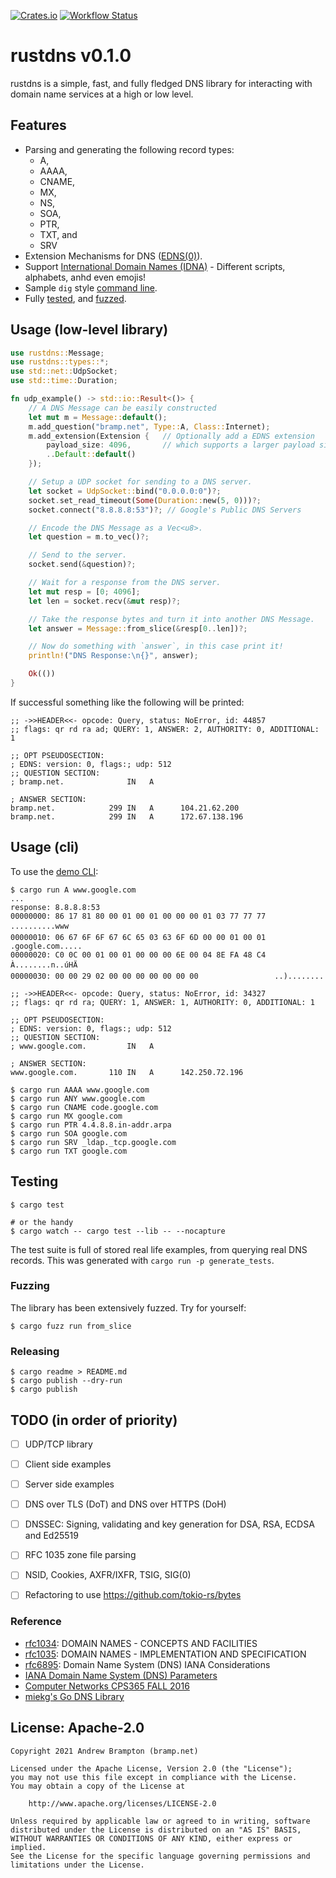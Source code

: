 [![Crates.io](https://img.shields.io/crates/v/rustdns.svg)](https://crates.io/crates/rustdns)
[![Workflow Status](https://github.com/bramp/rustdns/workflows/main/badge.svg)](https://github.com/bramp/rustdns/actions?query=workflow%3A%22main%22)

# rustdns v0.1.0

rustdns is a simple, fast, and fully fledged DNS library for interacting
with domain name services at a high or low level.

## Features
* Parsing and generating the following record types:
  * A,
  * AAAA,
  * CNAME,
  * MX,
  * NS,
  * SOA,
  * PTR,
  * TXT, and
  * SRV
* Extension Mechanisms for DNS ([EDNS(0)]).
* Support [International Domain Names (IDNA)](https://en.wikipedia.org/wiki/Internationalized_domain_name) - Different scripts, alphabets, anhd even emojis!
* Sample `dig` style [command line](#usage-cli).
* Fully [tested](#testing), and [fuzzed](#fuzzing).

## Usage (low-level library)

```rust
use rustdns::Message;
use rustdns::types::*;
use std::net::UdpSocket;
use std::time::Duration;

fn udp_example() -> std::io::Result<()> {
    // A DNS Message can be easily constructed
    let mut m = Message::default();
    m.add_question("bramp.net", Type::A, Class::Internet);
    m.add_extension(Extension {   // Optionally add a EDNS extension
        payload_size: 4096,       // which supports a larger payload size.
        ..Default::default()
    });

    // Setup a UDP socket for sending to a DNS server.
    let socket = UdpSocket::bind("0.0.0.0:0")?;
    socket.set_read_timeout(Some(Duration::new(5, 0)))?;
    socket.connect("8.8.8.8:53")?; // Google's Public DNS Servers

    // Encode the DNS Message as a Vec<u8>.
    let question = m.to_vec()?;

    // Send to the server.
    socket.send(&question)?;

    // Wait for a response from the DNS server.
    let mut resp = [0; 4096];
    let len = socket.recv(&mut resp)?;

    // Take the response bytes and turn it into another DNS Message.
    let answer = Message::from_slice(&resp[0..len])?;

    // Now do something with `answer`, in this case print it!
    println!("DNS Response:\n{}", answer);

    Ok(())
}
```

If successful something like the following will be printed:

```
;; ->>HEADER<<- opcode: Query, status: NoError, id: 44857
;; flags: qr rd ra ad; QUERY: 1, ANSWER: 2, AUTHORITY: 0, ADDITIONAL: 1

;; OPT PSEUDOSECTION:
; EDNS: version: 0, flags:; udp: 512
;; QUESTION SECTION:
; bramp.net.              IN   A

; ANSWER SECTION:
bramp.net.            299 IN   A      104.21.62.200
bramp.net.            299 IN   A      172.67.138.196
```

## Usage (cli)

To use the [demo CLI](https://github.com/bramp/rustdns/blob/main/src/rustdns/main.rs):

```shell
$ cargo run A www.google.com
...
response: 8.8.8.8:53
00000000: 86 17 81 80 00 01 00 01 00 00 00 01 03 77 77 77  ..........www
00000010: 06 67 6F 6F 67 6C 65 03 63 6F 6D 00 00 01 00 01  .google.com.....
00000020: C0 0C 00 01 00 01 00 00 00 6E 00 04 8E FA 48 C4  À........n..úHÄ
00000030: 00 00 29 02 00 00 00 00 00 00 00                 ..)........

;; ->>HEADER<<- opcode: Query, status: NoError, id: 34327
;; flags: qr rd ra; QUERY: 1, ANSWER: 1, AUTHORITY: 0, ADDITIONAL: 1

;; OPT PSEUDOSECTION:
; EDNS: version: 0, flags:; udp: 512
;; QUESTION SECTION:
; www.google.com.         IN   A

; ANSWER SECTION:
www.google.com.       110 IN   A      142.250.72.196

$ cargo run AAAA www.google.com
$ cargo run ANY www.google.com
$ cargo run CNAME code.google.com
$ cargo run MX google.com
$ cargo run PTR 4.4.8.8.in-addr.arpa
$ cargo run SOA google.com
$ cargo run SRV _ldap._tcp.google.com
$ cargo run TXT google.com
```
## Testing

```shell
$ cargo test

# or the handy
$ cargo watch -- cargo test --lib -- --nocapture
```

The test suite is full of stored real life examples, from querying real DNS records.
This was generated with `cargo run -p generate_tests`.

### Fuzzing

The library has been extensively fuzzed. Try for yourself:

```shell
$ cargo fuzz run from_slice
```

### Releasing

```shell
$ cargo readme > README.md
$ cargo publish --dry-run
$ cargo publish
```

## TODO (in order of priority)
* [ ] UDP/TCP library
* [ ] Client side examples
* [ ] Server side examples
* [ ] DNS over TLS (DoT) and DNS over HTTPS (DoH)
* [ ] DNSSEC: Signing, validating and key generation for DSA, RSA, ECDSA and Ed25519
* [ ] RFC 1035 zone file parsing
* [ ] NSID, Cookies, AXFR/IXFR, TSIG, SIG(0)
* [ ] Refactoring to use <https://github.com/tokio-rs/bytes>


### Reference

* [rfc1034]: DOMAIN NAMES - CONCEPTS AND FACILITIES
* [rfc1035]: DOMAIN NAMES - IMPLEMENTATION AND SPECIFICATION
* [rfc6895]: Domain Name System (DNS) IANA Considerations
* [IANA Domain Name System (DNS) Parameters](https://www.iana.org/assignments/dns-parameters/dns-parameters.xhtml)
* [Computer Networks CPS365 FALL 2016](https://courses.cs.duke.edu//fall16/compsci356/DNS/DNS-primer.pdf)
* [miekg's Go DNS Library](https://github.com/miekg/dns)

[EDNS(0)]: https://en.wikipedia.org/wiki/Extension_Mechanisms_for_DNS
[rfc1034]: https://datatracker.ietf.org/doc/html/rfc1034
[rfc1035]: https://datatracker.ietf.org/doc/html/rfc1035
[rfc6895]: https://datatracker.ietf.org/doc/html/rfc6895

## License: Apache-2.0

```
Copyright 2021 Andrew Brampton (bramp.net)

Licensed under the Apache License, Version 2.0 (the "License");
you may not use this file except in compliance with the License.
You may obtain a copy of the License at

    http://www.apache.org/licenses/LICENSE-2.0

Unless required by applicable law or agreed to in writing, software
distributed under the License is distributed on an "AS IS" BASIS,
WITHOUT WARRANTIES OR CONDITIONS OF ANY KIND, either express or implied.
See the License for the specific language governing permissions and
limitations under the License.
```
